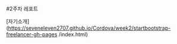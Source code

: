 #2주차 레포트

[자기소개](https://seveneleven2707.github.io/Cordova/week2/startbootstrap-freelancer-gh-pages
/index.html)
